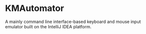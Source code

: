 # KMAutomator
A mainly command line interface-based keyboard and mouse input emulator built on the IntelliJ IDEA platform.
